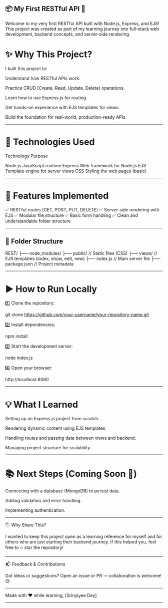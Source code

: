 ## 📦 My First RESTful API 🚀

Welcome to my very first RESTful API built with Node.js, Express, and EJS!
This project was created as part of my learning journey into full-stack web development, backend concepts, and server-side rendering.

# ✨ Why This Project?

I built this project to:

Understand how RESTful APIs work.

Practice CRUD (Create, Read, Update, Delete) operations.

Learn how to use Express.js for routing.

Get hands-on experience with EJS templates for views.

Build the foundation for real-world, production-ready APIs.



---

# 🔧 Technologies Used

Technology	Purpose

Node.js	JavaScript runtime
Express	Web framework for Node.js
EJS	Template engine for server views
CSS	Styling the web pages (basic)



---

# 📁 Features Implemented

✅ RESTful routes (GET, POST, PUT, DELETE)
✅ Server-side rendering with EJS
✅ Modular file structure
✅ Basic form handling
✅ Clean and understandable folder structure


---

## 📂 Folder Structure

REST/
├── node_modules/
├── public/       // Static files (CSS)
├── views/        // EJS templates (index, show, edit, new)
├── index.js      // Main server file
├── package.json  // Project metadata


---

# ▶ How to Run Locally

1️⃣ Clone the repository:

git clone https://github.com/your-username/your-repository-name.git

2️⃣ Install dependencies:

npm install

3️⃣ Start the development server:

node index.js

4️⃣ Open your browser:

http://localhost:8080


---

# 💡 What I Learned

Setting up an Express.js project from scratch.

Rendering dynamic content using EJS templates.

Handling routes and passing data between views and backend.

Managing project structure for scalability.



---

# 📚 Next Steps (Coming Soon 🚧)

Connecting with a database (MongoDB) to persist data.

Adding validation and error handling.

Implementing authentication.



---

🖐 Why Share This?

I wanted to keep this project open as a learning reference for myself and for others who are just starting their backend journey.
If this helped you, feel free to ⭐ star the repository!


---

📬 Feedback & Contributions

Got ideas or suggestions? Open an issue or PR — collaboration is welcome! 😊


---

Made with ❤ while learning,
[Srinjoyee Dey]


---
